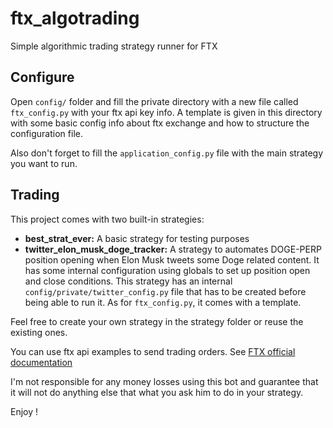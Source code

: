# ftx_algotrading
Simple algorithmic trading strategy runner for FTX

## Configure
Open `config/` folder and fill the private directory with a new file called `ftx_config.py` with your ftx api key info.
A template is given in this directory with some basic config info about ftx exchange and how to structure the
configuration file.

Also don't forget to fill the `application_config.py` file with the main strategy you want to run.

## Trading
This project comes with two built-in strategies:
* **best_strat_ever:** A basic strategy for testing purposes
* **twitter_elon_musk_doge_tracker:** A strategy to automates DOGE-PERP position opening when Elon Musk tweets some Doge
  related content. It has some internal configuration using globals to set up position open and close conditions.
  This strategy has an internal `config/private/twitter_config.py` file  that has to be created before being able to run
  it. As for `ftx_config.py`, it comes with a template.


Feel free to create your own strategy in the strategy folder or reuse the existing ones.

You can use ftx api examples to send trading orders. See [FTX official documentation](https://docs.ftx.com/)

I'm not responsible for any money losses using this bot and guarantee that it will not do anything else that what you
ask him to do in your strategy.

Enjoy !